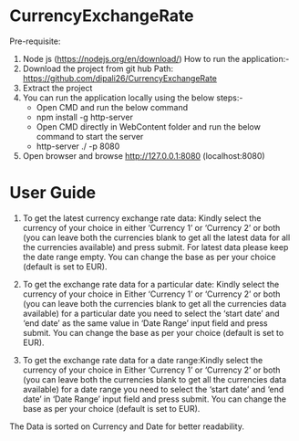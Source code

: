 # CurrencyExchangeRate

Pre-requisite:
1. Node js (https://nodejs.org/en/download/)
How to run the application:-
1. Download the project from git hub
   Path: https://github.com/dipali26/CurrencyExchangeRate
2. Extract the project
3. You can run the application locally using the below steps:-
   * Open CMD and run the below command
   * npm install -g http-server
   * Open CMD directly in WebContent folder and run the below command to start the server
   * http-server ./ -p 8080
4. Open browser and browse http://127.0.0.1:8080 (localhost:8080)


# User Guide

1) To get the latest currency exchange rate data: Kindly select the currency of your choice in either ‘Currency 1’ or ‘Currency 2’ or both (you can leave both the currencies blank to get all the latest data for all the currencies available) and press submit. For latest data please keep the date range empty. You can change the base as per your choice (default is set to EUR).

2) To get the exchange rate data for a particular date: Kindly select the currency of your choice in Either ‘Currency 1’ or ‘Currency 2’ or both (you can leave both the currencies blank to get all the currencies data available) for a particular date you need to select the ‘start date’ and ‘end date’ as the same value in ‘Date Range’ input field and press submit. You can change the base as per your choice (default is set to EUR).

3) To get the exchange rate data for a date range:Kindly select the currency of your choice in Either ‘Currency 1’ or ‘Currency 2’ or both (you can leave both the currencies blank to get all the currencies data available) for a date range you need to select the ‘start date’ and ‘end date’ in ‘Date Range’ input field and press submit. You can change the base as per your choice (default is set to EUR).

The Data is sorted on Currency and Date for better readability.
